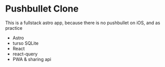 # Pushbullet Clone

This is a fullstack astro app, because there is no pushbullet on iOS, and as practice

- Astro
- turso SQLite
- React
- react-query
- PWA & sharing api
